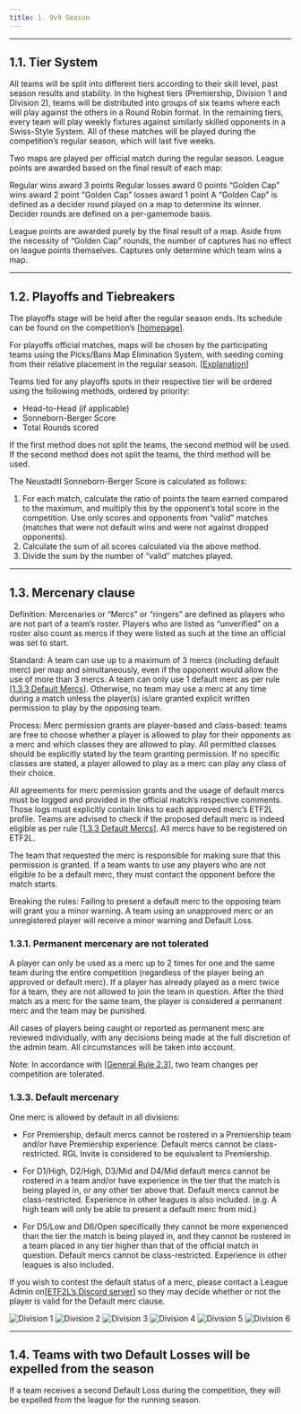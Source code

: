 ```yaml
---
title: 1. 9v9 Season
---
```

---

## 1.1. Tier System

All teams will be split into different tiers according to their skill level, past season results and stability. In the highest tiers (Premiership, Division 1 and Division 2), teams will be distributed into groups of six teams where each will play against the others in a Round Robin format. In the remaining tiers, every team will play weekly fixtures against similarly skilled opponents in a Swiss-Style System. All of these matches will be played during the competition’s regular season, which will last five weeks.

Two maps are played per official match during the regular season. League points are awarded based on the final result of each map:

Regular wins award 3 points
Regular losses award 0 points
“Golden Cap” wins award 2 point
“Golden Cap” losses award 1 point
A “Golden Cap” is defined as a decider round played on a map to determine its winner. Decider rounds are defined on a per-gamemode basis.

League points are awarded purely by the final result of a map. Aside from the necessity of “Golden Cap” rounds, the number of captures has no effect on league points themselves. Captures only determine which team wins a map.

---

## 1.2. Playoffs and Tiebreakers

The playoffs stage will be held after the regular season ends. Its schedule can be found on the competition’s [[homepage](
https://etf2l.org/9v9-home/)].

For playoffs official matches, maps will be chosen by the participating teams using the Picks/Bans Map Elimination System, with seeding coming from their relative placement in the regular season. [[Explanation](/docs/general-8#83-picksbans-system)]

Teams tied for any playoffs spots in their respective tier will be ordered using the following methods, ordered by priority:

- Head-to-Head (if applicable)
- Sonneborn-Berger Score
- Total Rounds scored

If the first method does not split the teams, the second method will be used. If the second method does not split the teams, the third method will be used.

The Neustadtl Sonneborn-Berger Score is calculated as follows:

1. For each match, calculate the ratio of points the team earned compared to the maximum, and multiply this by the opponent’s total score in the competition. Use only scores and opponents from “valid” matches  (matches that were not default wins and were not against dropped opponents).
2. Calculate the sum of all scores calculated via the above method.
3. Divide the sum by the number of “valid” matches played.

---

## 1.3. Mercenary clause

Definition:
Mercenaries or “Mercs” or “ringers” are defined as players who are not part of a team’s roster. Players who are listed as “unverified” on a roster also count as mercs if they were listed as such at the time an official was set to start.

Standard:
A team can use up to a maximum of 3 mercs (including default merc) per map and simultaneously, even if the opponent would allow the use of more than 3 mercs.
A team can only use 1 default merc as per rule [[1.3.3 Default Mercs](#133-default-mercenary)].
Otherwise, no team may use a merc at any time during a match unless the player(s) is/are granted explicit written permission to play by the opposing team.

Process:
Merc permission grants are player-based and class-based: teams are free to choose whether a player is allowed to play for their opponents as a merc and which classes they are allowed to play. All permitted classes should be explicitly stated by the team granting permission. If no specific classes are stated, a player allowed to play as a merc can play any class of their choice.

All agreements for merc permission grants and the usage of default mercs must be logged and provided in the official match’s respective comments. Those logs must explicitly contain links to each approved merc’s ETF2L profile. Teams are advised to check if the proposed default merc is indeed eligible as per rule [[1.3.3 Default Mercs](#133-default-mercenary)].
All mercs have to be registered on ETF2L.

The team that requested the merc is responsible for making sure that this permission is granted. If a team wants to use any players who are not eligible to be a default merc, they must contact the opponent before the match starts.

Breaking the rules:
Failing to present a default merc to the opposing team will grant you a minor warning.
A team using an unapproved merc or an unregistered player will receive a minor warning and Default Loss.

### 1.3.1. Permanent mercenary are not tolerated

A player can only be used as a merc up to 2 times for one and the same team during the entire competition (regardless of the player being an approved or default merc). If a player has already played as a merc twice for a team, they are not allowed to join the team in question. After the third match as a merc for the same team, the player is considered a permanent merc and the team may be punished.

All cases of players being caught or reported as permanent merc are reviewed individually, with any decisions being made at the full discretion of the admin team. All circumstances will be taken into account.

Note: In accordance with [[General Rule 2.3](/docs/general-2#23-two-team-change-per-competition-allowed)], two team changes per competition are tolerated.

### 1.3.3. Default mercenary

One merc is allowed by default in all divisions:

- For Premiership, default mercs cannot be rostered in a Premiership team and/or have Premiership experience. Default mercs cannot be class-restricted. RGL Invite is considered to be equivalent to Premiership.

- For D1/High, D2/High, D3/Mid and D4/Mid default mercs cannot be rostered in a team and/or have experience in the tier that the match is being played in, or any other tier above that. Default mercs cannot be class-restricted. Experience in other leagues is also included. (e.g. A high team will only be able to present a default merc from mid.)

- For D5/Low and D6/Open specifically they cannot be more experienced than the tier the match is being played in, and they cannot be rostered in a team placed in any tier higher than that of the official match in question. Default mercs cannot be class-restricted. Experience in other leagues is also included.

If you wish to contest the default status of a merc, please contact a League Admin on[[ETF2L’s Discord server](https://discord.etf2l.org/)] so they may decide whether or not the player is valid for the Default merc clause.

![Division 1](/img/d1.png)
![Division 2](/img/d2.png)
![Division 3](/img/d3.png)
![Division 4](/img/d4.png)
![Division 5](/img/d5.png)
![Division 6](/img/d6.png)

---

## 1.4. Teams with two Default Losses will be expelled from the season

If a team receives a second Default Loss during the competition, they will be expelled from the league for the running season.
